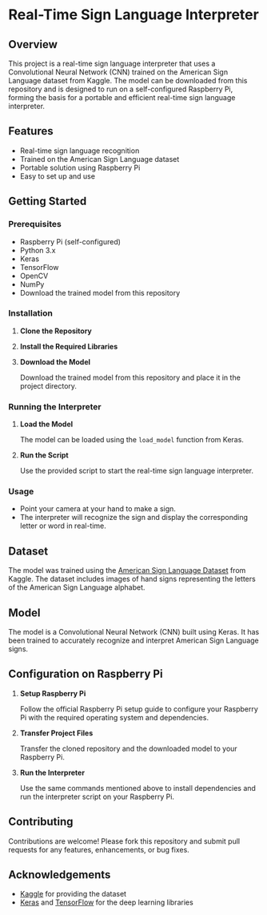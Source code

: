# Real-Time Sign Language Interpreter

## Overview

This project is a real-time sign language interpreter that uses a Convolutional Neural Network (CNN) trained on the American Sign Language dataset from Kaggle. The model can be downloaded from this repository and is designed to run on a self-configured Raspberry Pi, forming the basis for a portable and efficient real-time sign language interpreter.

## Features

- Real-time sign language recognition
- Trained on the American Sign Language dataset
- Portable solution using Raspberry Pi
- Easy to set up and use

## Getting Started

### Prerequisites

- Raspberry Pi (self-configured)
- Python 3.x
- Keras
- TensorFlow
- OpenCV
- NumPy
- Download the trained model from this repository

### Installation

1. **Clone the Repository**


2. **Install the Required Libraries**


3. **Download the Model**

    Download the trained model from this repository and place it in the project directory.

### Running the Interpreter

1. **Load the Model**

    The model can be loaded using the `load_model` function from Keras.

2. **Run the Script**

    Use the provided script to start the real-time sign language interpreter.


### Usage

- Point your camera at your hand to make a sign.
- The interpreter will recognize the sign and display the corresponding letter or word in real-time.

## Dataset

The model was trained using the [American Sign Language Dataset](https://www.kaggle.com/datamunge/sign-language-mnist) from Kaggle. The dataset includes images of hand signs representing the letters of the American Sign Language alphabet.

## Model

The model is a Convolutional Neural Network (CNN) built using Keras. It has been trained to accurately recognize and interpret American Sign Language signs.

## Configuration on Raspberry Pi

1. **Setup Raspberry Pi**

    Follow the official Raspberry Pi setup guide to configure your Raspberry Pi with the required operating system and dependencies.

2. **Transfer Project Files**

    Transfer the cloned repository and the downloaded model to your Raspberry Pi.

3. **Run the Interpreter**

    Use the same commands mentioned above to install dependencies and run the interpreter script on your Raspberry Pi.

## Contributing

Contributions are welcome! Please fork this repository and submit pull requests for any features, enhancements, or bug fixes.

## Acknowledgements

- [Kaggle](https://www.kaggle.com) for providing the dataset
- [Keras](https://keras.io) and [TensorFlow](https://www.tensorflow.org) for the deep learning libraries


